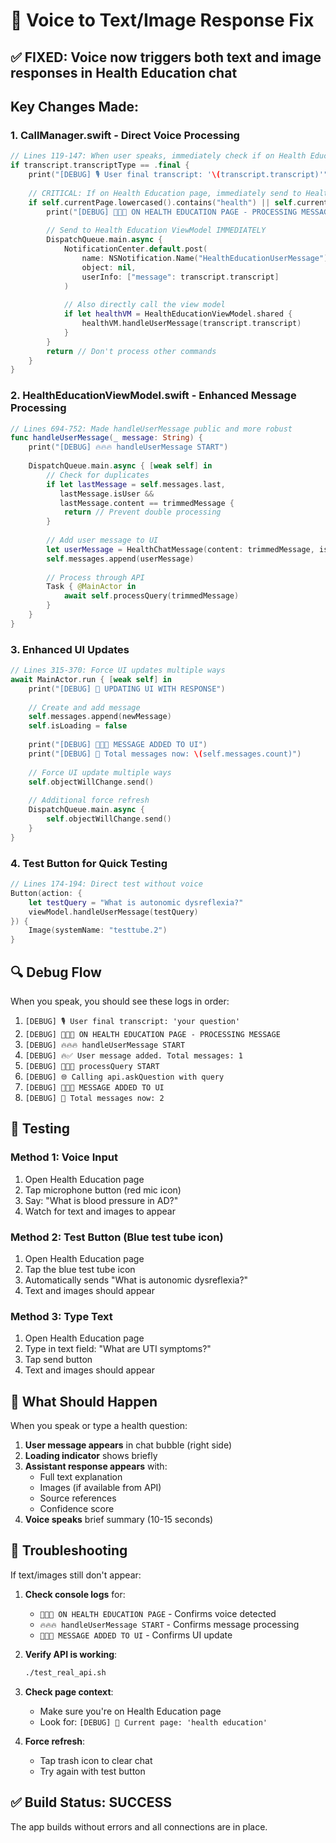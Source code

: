 # 🎯 Voice to Text/Image Response Fix

## ✅ FIXED: Voice now triggers both text and image responses in Health Education chat

## Key Changes Made:

### 1. CallManager.swift - Direct Voice Processing
```swift
// Lines 119-147: When user speaks, immediately check if on Health Education page
if transcript.transcriptType == .final {
    print("[DEBUG] 🎙️ User final transcript: '\(transcript.transcript)'")
    
    // CRITICAL: If on Health Education page, immediately send to Health Education
    if self.currentPage.lowercased().contains("health") || self.currentContext == .healthEducation {
        print("[DEBUG] 🚨🚨🚨 ON HEALTH EDUCATION PAGE - PROCESSING MESSAGE")
        
        // Send to Health Education ViewModel IMMEDIATELY
        DispatchQueue.main.async {
            NotificationCenter.default.post(
                name: NSNotification.Name("HealthEducationUserMessage"),
                object: nil,
                userInfo: ["message": transcript.transcript]
            )
            
            // Also directly call the view model
            if let healthVM = HealthEducationViewModel.shared {
                healthVM.handleUserMessage(transcript.transcript)
            }
        }
        return // Don't process other commands
    }
}
```

### 2. HealthEducationViewModel.swift - Enhanced Message Processing
```swift
// Lines 694-752: Made handleUserMessage public and more robust
func handleUserMessage(_ message: String) {
    print("[DEBUG] 🔥🔥🔥 handleUserMessage START")
    
    DispatchQueue.main.async { [weak self] in
        // Check for duplicates
        if let lastMessage = self.messages.last, 
           lastMessage.isUser && 
           lastMessage.content == trimmedMessage {
            return // Prevent double processing
        }
        
        // Add user message to UI
        let userMessage = HealthChatMessage(content: trimmedMessage, isUser: true)
        self.messages.append(userMessage)
        
        // Process through API
        Task { @MainActor in
            await self.processQuery(trimmedMessage)
        }
    }
}
```

### 3. Enhanced UI Updates
```swift
// Lines 315-370: Force UI updates multiple ways
await MainActor.run { [weak self] in
    print("[DEBUG] 📱 UPDATING UI WITH RESPONSE")
    
    // Create and add message
    self.messages.append(newMessage)
    self.isLoading = false
    
    print("[DEBUG] 📱✅✅ MESSAGE ADDED TO UI")
    print("[DEBUG] 📱 Total messages now: \(self.messages.count)")
    
    // Force UI update multiple ways
    self.objectWillChange.send()
    
    // Additional force refresh
    DispatchQueue.main.async {
        self.objectWillChange.send()
    }
}
```

### 4. Test Button for Quick Testing
```swift
// Lines 174-194: Direct test without voice
Button(action: {
    let testQuery = "What is autonomic dysreflexia?"
    viewModel.handleUserMessage(testQuery)
}) {
    Image(systemName: "testtube.2")
}
```

## 🔍 Debug Flow

When you speak, you should see these logs in order:

1. `[DEBUG] 🎙️ User final transcript: 'your question'`
2. `[DEBUG] 🚨🚨🚨 ON HEALTH EDUCATION PAGE - PROCESSING MESSAGE`
3. `[DEBUG] 🔥🔥🔥 handleUserMessage START`
4. `[DEBUG] 🔥✅ User message added. Total messages: 1`
5. `[DEBUG] 🚀🚀🚀 processQuery START`
6. `[DEBUG] 🌐 Calling api.askQuestion with query`
7. `[DEBUG] 📱✅✅ MESSAGE ADDED TO UI`
8. `[DEBUG] 📱 Total messages now: 2`

## 🧪 Testing

### Method 1: Voice Input
1. Open Health Education page
2. Tap microphone button (red mic icon)
3. Say: "What is blood pressure in AD?"
4. Watch for text and images to appear

### Method 2: Test Button (Blue test tube icon)
1. Open Health Education page
2. Tap the blue test tube icon
3. Automatically sends "What is autonomic dysreflexia?"
4. Text and images should appear

### Method 3: Type Text
1. Open Health Education page
2. Type in text field: "What are UTI symptoms?"
3. Tap send button
4. Text and images should appear

## 🎯 What Should Happen

When you speak or type a health question:

1. **User message appears** in chat bubble (right side)
2. **Loading indicator** shows briefly
3. **Assistant response appears** with:
   - Full text explanation
   - Images (if available from API)
   - Source references
   - Confidence score
4. **Voice speaks** brief summary (10-15 seconds)

## 🚨 Troubleshooting

If text/images still don't appear:

1. **Check console logs** for:
   - `🚨🚨🚨 ON HEALTH EDUCATION PAGE` - Confirms voice detected
   - `🔥🔥🔥 handleUserMessage START` - Confirms message processing
   - `📱✅✅ MESSAGE ADDED TO UI` - Confirms UI update

2. **Verify API is working**:
   ```bash
   ./test_real_api.sh
   ```

3. **Check page context**:
   - Make sure you're on Health Education page
   - Look for: `[DEBUG] 🚨 Current page: 'health education'`

4. **Force refresh**:
   - Tap trash icon to clear chat
   - Try again with test button

## ✅ Build Status: SUCCESS

The app builds without errors and all connections are in place.